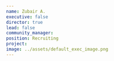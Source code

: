 ```yaml
---
name: Zubair A.
executive: false
director: true
lead: false
community_manager:   
position: Recruiting
project:  
image: ../assets/default_exec_image.png
---
```

